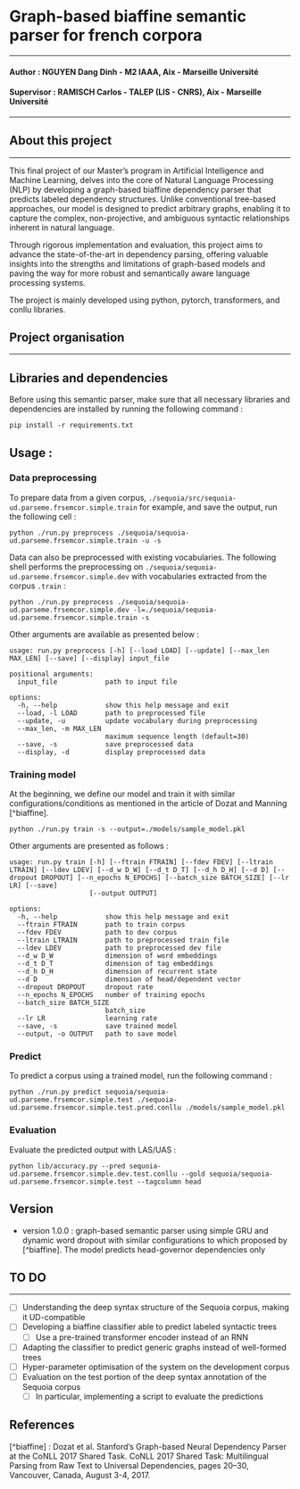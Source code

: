 # Graph-based biaffine semantic parser for french corpora

---
#### Author : NGUYEN Dang Dinh - M2 IAAA, Aix - Marseille Université
#### Supervisor : RAMISCH Carlos - TALEP (LIS - CNRS), Aix - Marseille Université

---
## About this project

---
This final project of our Master’s program in Artificial Intelligence and Machine Learning, delves into the core of 
Natural Language Processing (NLP) by developing a graph-based biaffine dependency parser that predicts labeled dependency 
structures. Unlike conventional tree-based approaches, our model is designed to predict arbitrary graphs, enabling it to
capture the complex, non-projective, and ambiguous syntactic relationships inherent in natural language.

Through rigorous implementation and evaluation, this project aims to advance the state-of-the-art in dependency parsing,
offering valuable insights into the strengths and limitations of graph-based models and paving the way for more robust 
and semantically aware language processing systems.

The project is mainly developed using python, pytorch, transformers, and conllu libraries.

## Project organisation

---

## Libraries and dependencies
Before using this semantic parser, make sure that all necessary libraries and dependencies are installed by running the following command :

````shell
pip install -r requirements.txt
````

## Usage :

### Data preprocessing

To prepare data from a given corpus, `./sequoia/src/sequoia-ud.parseme.frsemcor.simple.train` for example, and save
the output, run the following cell :

````shell
python ./run.py preprocess ./sequoia/sequoia-ud.parseme.frsemcor.simple.train -u -s
````

Data can also be preprocessed with existing vocabularies. The following shell performs the preprocessing on 
`./sequoia/sequoia-ud.parseme.frsemcor.simple.dev` with vocabularies extracted from the corpus `.train` : 

````shell
python ./run.py preprocess ./sequoia/sequoia-ud.parseme.frsemcor.simple.dev -l=./sequoia/sequoia-ud.parseme.frsemcor.simple.train -s
````

Other arguments are available as presented below :

````
usage: run.py preprocess [-h] [--load LOAD] [--update] [--max_len MAX_LEN] [--save] [--display] input_file

positional arguments:
  input_file            path to input file

options:
  -h, --help            show this help message and exit
  --load, -l LOAD       path to preprocessed file
  --update, -u          update vocabulary during preprocessing
  --max_len, -m MAX_LEN
                        maximum sequence length (default=30)
  --save, -s            save preprocessed data
  --display, -d         display preprocessed data
````

### Training model
At the beginning, we define our model and train it with similar configurations/conditions as mentioned in the article of 
Dozat and Manning [^biaffine]. 

````shell
python ./run.py train -s --output=./models/sample_model.pkl
````
Other arguments are presented as follows :
````
usage: run.py train [-h] [--ftrain FTRAIN] [--fdev FDEV] [--ltrain LTRAIN] [--ldev LDEV] [--d_w D_W] [--d_t D_T] [--d_h D_H] [--d D] [--dropout DROPOUT] [--n_epochs N_EPOCHS] [--batch_size BATCH_SIZE] [--lr LR] [--save]
                    [--output OUTPUT]

options:
  -h, --help            show this help message and exit
  --ftrain FTRAIN       path to train corpus
  --fdev FDEV           path to dev corpus
  --ltrain LTRAIN       path to preprocessed train file
  --ldev LDEV           path to preprocessed dev file
  --d_w D_W             dimension of word embeddings
  --d_t D_T             dimension of tag embeddings
  --d_h D_H             dimension of recurrent state
  --d D                 dimension of head/dependent vector
  --dropout DROPOUT     dropout rate
  --n_epochs N_EPOCHS   number of training epochs
  --batch_size BATCH_SIZE
                        batch_size
  --lr LR               learning rate
  --save, -s            save trained model
  --output, -o OUTPUT   path to save model
````

### Predict
To predict a corpus using a trained model, run the following command :

````shell
python ./run.py predict sequoia/sequoia-ud.parseme.frsemcor.simple.test ./sequoia-ud.parseme.frsemcor.simple.test.pred.conllu ./models/sample_model.pkl  
````

### Evaluation
Evaluate the predicted output with LAS/UAS :

````shell
python lib/accuracy.py --pred sequoia-ud.parseme.frsemcor.simple.dev.test.conllu --gold sequoia/sequoia-ud.parseme.frsemcor.simple.test --tagcolumn head 
````

## Version
- version 1.0.0 : graph-based semantic parser using simple GRU and dynamic word dropout with similar configurations to which proposed by [^biaffine]. The model predicts head-governor dependencies only


## TO DO

---
- [ ] Understanding the deep syntax structure of the Sequoia corpus, making it UD-compatible
- [ ] Developing a biaffine classifier able to predict labeled syntactic trees
  - [ ] Use a pre-trained transformer encoder instead of an RNN
- [ ] Adapting the classifier to predict generic graphs instead of well-formed trees
- [ ] Hyper-parameter optimisation of the system on the development corpus
- [ ] Evaluation on the test portion of the deep syntax annotation of the Sequoia corpus
  - [ ] In particular, implementing a script to evaluate the predictions

## References
[^biaffine] : Dozat et al. Stanford’s Graph-based Neural Dependency Parser at the CoNLL 2017 Shared Task. CoNLL 2017 Shared Task: Multilingual Parsing from Raw Text to Universal Dependencies, pages 20–30, Vancouver, Canada, August 3-4, 2017. 